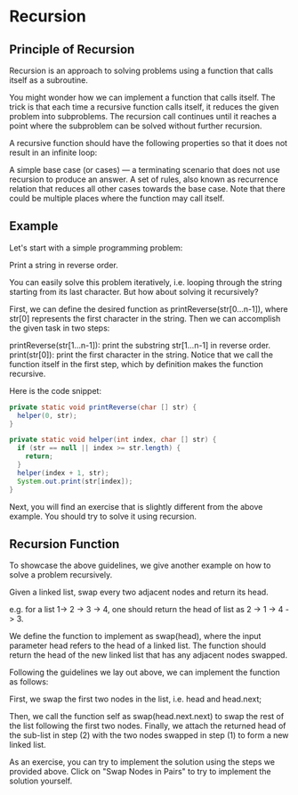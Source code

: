 # Recursion

## Principle of Recursion

Recursion is an approach to solving problems using a function that calls itself as a subroutine.

You might wonder how we can implement a function that calls itself. The trick is that each time a recursive function calls itself, it reduces the given problem into subproblems. The recursion call continues until it reaches a point where the subproblem can be solved without further recursion.

A recursive function should have the following properties so that it does not result in an infinite loop:

A simple base case (or cases) — a terminating scenario that does not use recursion to produce an answer.
A set of rules, also known as recurrence relation that reduces all other cases towards the base case.
Note that there could be multiple places where the function may call itself.

## Example

Let's start with a simple programming problem:

Print a string in reverse order.

You can easily solve this problem iteratively, i.e. looping through the string starting from its last character. But how about solving it recursively?

First, we can define the desired function as printReverse(str[0...n-1]), where str[0] represents the first character in the string. Then we can accomplish the given task in two steps:

printReverse(str[1...n-1]): print the substring str[1...n-1] in reverse order.
print(str[0]): print the first character in the string.
Notice that we call the function itself in the first step, which by definition makes the function recursive.

Here is the code snippet:

```java
private static void printReverse(char [] str) {
  helper(0, str);
}

private static void helper(int index, char [] str) {
  if (str == null || index >= str.length) {
    return;
  }
  helper(index + 1, str);
  System.out.print(str[index]);
}
```

Next, you will find an exercise that is slightly different from the above example. You should try to solve it using recursion.

## Recursion Function

To showcase the above guidelines, we give another example on how to solve a problem recursively.

Given a linked list, swap every two adjacent nodes and return its head.

e.g. for a list 1-> 2 -> 3 -> 4, one should return the head of list as 2 -> 1 -> 4 -> 3.

We define the function to implement as swap(head), where the input parameter head refers to the head of a linked list. The function should return the head of the new linked list that has any adjacent nodes swapped.

Following the guidelines we lay out above, we can implement the function as follows:

First, we swap the first two nodes in the list, i.e. head and head.next;

Then, we call the function self as swap(head.next.next) to swap the rest of the list following the first two nodes.
Finally, we attach the returned head of the sub-list in step (2) with the two nodes swapped in step (1) to form a new linked list.

As an exercise, you can try to implement the solution using the steps we provided above. Click on "Swap Nodes in Pairs" to try to implement the solution yourself.
